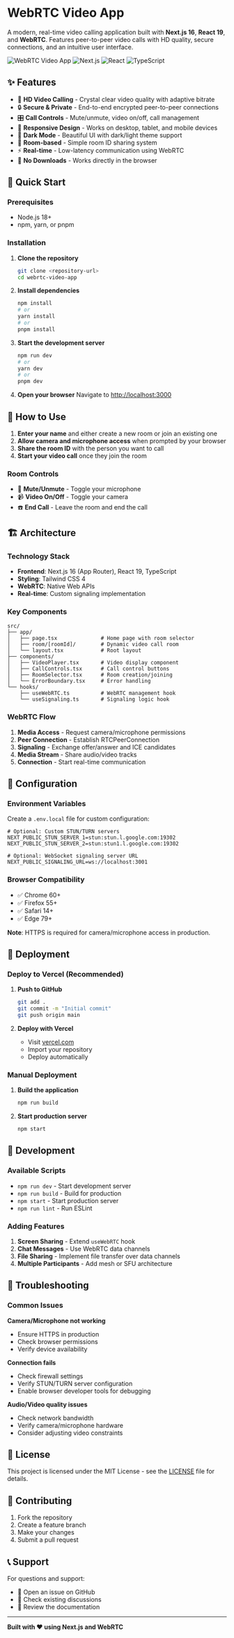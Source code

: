# WebRTC Video App

A modern, real-time video calling application built with **Next.js 16**, **React 19**, and **WebRTC**. Features peer-to-peer video calls with HD quality, secure connections, and an intuitive user interface.

![WebRTC Video App](https://img.shields.io/badge/WebRTC-Video%20Calling-blue)
![Next.js](https://img.shields.io/badge/Next.js-16.0-black)
![React](https://img.shields.io/badge/React-19.2-blue)
![TypeScript](https://img.shields.io/badge/TypeScript-5.x-blue)

## ✨ Features

- 🎥 **HD Video Calling** - Crystal clear video quality with adaptive bitrate
- 🔒 **Secure & Private** - End-to-end encrypted peer-to-peer connections
- 🎛️ **Call Controls** - Mute/unmute, video on/off, call management
- 📱 **Responsive Design** - Works on desktop, tablet, and mobile devices
- 🌙 **Dark Mode** - Beautiful UI with dark/light theme support
- 🔗 **Room-based** - Simple room ID sharing system
- ⚡ **Real-time** - Low-latency communication using WebRTC
- 🎯 **No Downloads** - Works directly in the browser

## 🚀 Quick Start

### Prerequisites

- Node.js 18+ 
- npm, yarn, or pnpm

### Installation

1. **Clone the repository**
   ```bash
   git clone <repository-url>
   cd webrtc-video-app
   ```

2. **Install dependencies**
   ```bash
   npm install
   # or
   yarn install
   # or
   pnpm install
   ```

3. **Start the development server**
   ```bash
   npm run dev
   # or
   yarn dev
   # or
   pnpm dev
   ```

4. **Open your browser**
   Navigate to [http://localhost:3000](http://localhost:3000)

## 📱 How to Use

1. **Enter your name** and either create a new room or join an existing one
2. **Allow camera and microphone access** when prompted by your browser
3. **Share the room ID** with the person you want to call
4. **Start your video call** once they join the room

### Room Controls

- 🎤 **Mute/Unmute** - Toggle your microphone
- 📹 **Video On/Off** - Toggle your camera
- ☎️ **End Call** - Leave the room and end the call

## 🏗️ Architecture

### Technology Stack

- **Frontend**: Next.js 16 (App Router), React 19, TypeScript
- **Styling**: Tailwind CSS 4
- **WebRTC**: Native Web APIs
- **Real-time**: Custom signaling implementation

### Key Components

```
src/
├── app/
│   ├── page.tsx              # Home page with room selector
│   ├── room/[roomId]/        # Dynamic video call room
│   └── layout.tsx            # Root layout
├── components/
│   ├── VideoPlayer.tsx       # Video display component
│   ├── CallControls.tsx      # Call control buttons
│   ├── RoomSelector.tsx      # Room creation/joining
│   └── ErrorBoundary.tsx     # Error handling
└── hooks/
    ├── useWebRTC.ts          # WebRTC management hook
    └── useSignaling.ts       # Signaling logic hook
```

### WebRTC Flow

1. **Media Access** - Request camera/microphone permissions
2. **Peer Connection** - Establish RTCPeerConnection
3. **Signaling** - Exchange offer/answer and ICE candidates
4. **Media Stream** - Share audio/video tracks
5. **Connection** - Start real-time communication

## 🔧 Configuration

### Environment Variables

Create a `.env.local` file for custom configuration:

```env
# Optional: Custom STUN/TURN servers
NEXT_PUBLIC_STUN_SERVER_1=stun:stun.l.google.com:19302
NEXT_PUBLIC_STUN_SERVER_2=stun:stun1.l.google.com:19302

# Optional: WebSocket signaling server URL
NEXT_PUBLIC_SIGNALING_URL=ws://localhost:3001
```

### Browser Compatibility

- ✅ Chrome 60+
- ✅ Firefox 55+
- ✅ Safari 14+
- ✅ Edge 79+

**Note**: HTTPS is required for camera/microphone access in production.

## 🚀 Deployment

### Deploy to Vercel (Recommended)

1. **Push to GitHub**
   ```bash
   git add .
   git commit -m "Initial commit"
   git push origin main
   ```

2. **Deploy with Vercel**
   - Visit [vercel.com](https://vercel.com)
   - Import your repository
   - Deploy automatically

### Manual Deployment

1. **Build the application**
   ```bash
   npm run build
   ```

2. **Start production server**
   ```bash
   npm start
   ```

## 🔄 Development

### Available Scripts

- `npm run dev` - Start development server
- `npm run build` - Build for production
- `npm start` - Start production server
- `npm run lint` - Run ESLint

### Adding Features

1. **Screen Sharing** - Extend `useWebRTC` hook
2. **Chat Messages** - Use WebRTC data channels
3. **File Sharing** - Implement file transfer over data channels
4. **Multiple Participants** - Add mesh or SFU architecture

## 🐛 Troubleshooting

### Common Issues

**Camera/Microphone not working**
- Ensure HTTPS in production
- Check browser permissions
- Verify device availability

**Connection fails**
- Check firewall settings
- Verify STUN/TURN server configuration
- Enable browser developer tools for debugging

**Audio/Video quality issues**
- Check network bandwidth
- Verify camera/microphone hardware
- Consider adjusting video constraints

## 📄 License

This project is licensed under the MIT License - see the [LICENSE](LICENSE) file for details.

## 🤝 Contributing

1. Fork the repository
2. Create a feature branch
3. Make your changes
4. Submit a pull request

## 📞 Support

For questions and support:
- 📧 Open an issue on GitHub
- 💬 Check existing discussions
- 📖 Review the documentation

---

**Built with ❤️ using Next.js and WebRTC**
